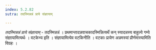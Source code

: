 ```yaml
---
index: 5.2.82
sutra: तदस्मिन्नन्नं प्राये संज्ञायाम्

---
```

_तदस्मिन्नन्नं प्राये संज्ञायाम्_ - तदस्मिन्नन्नं । प्रथमान्तादन्नवाचकादस्मिन्नित्यर्थे कन् स्यादन्नस्य बाहुल्ये गम्ये संज्ञायामित्यर्थः । वटकेभ्य इति । संज्ञायामित्येव वटकिनीति । वटकाः प्रायेण अन्नमस्यां प्रौर्णमास्यामिति विग्रहः । 